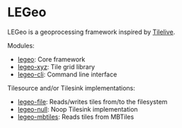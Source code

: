 LEGeo
=====

LEGeo is a geoprocessing framework inspired by [Tilelive](https://github.com/mapbox/tilelive).

Modules:

* [legeo](./legeo): Core framework
* [legeo-xyz](./legeo-xyz): Tile grid library
* [legeo-cli](./legeo-cli): Command line interface

Tilesource and/or Tilesink implementations:

* [legeo-file](./legeo-file): Reads/writes tiles from/to the filesystem
* [legeo-null](./legeo-null): Noop Tilesink implementation
* [legeo-mbtiles](./legeo-mbtiles): Reads tiles from MBTiles
